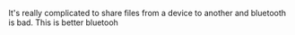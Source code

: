 It's really complicated to share files from a device to another and bluetooth is bad. This is better bluetooh
